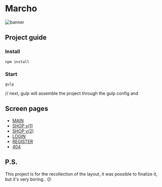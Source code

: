# Marcho    
<img src="https://i.imgur.com/Tn3TBBd.jpg" alt="banner"/>

## Project guide

### Install 

`npm install`

### Start

`gulp`

// next, gulp will assemble the project through the gulp config and

## Screen pages

* [MAIN](https://i.imgur.com/lX5i2aU.png)  
* [SHOP v(1)](https://i.imgur.com/5jXdb6I.png)  
* [SHOP v(2)](https://i.imgur.com/f0IwoC8.png)  
* [LOGIN](https://i.imgur.com/IUGXqqT.png)  
* [REGISTER](https://i.imgur.com/2RJhyNL.png)  
* [404](https://i.imgur.com/lX5i2aU.png)  


## P.S. 

This project is for the recollection of the layout,
it was possible to finalize it, but it's very boring.. 😕

